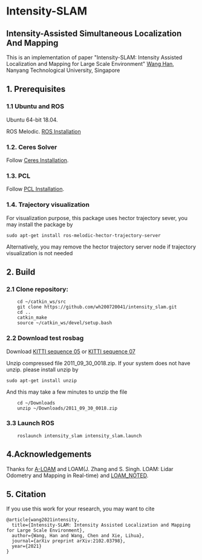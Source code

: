 # Intensity-SLAM 
## Intensity-Assisted Simultaneous Localization And Mapping

This is an implementation of paper "Intensity-SLAM: Intensity Assisted Localization and Mapping for Large Scale Environment"
[Wang Han](http://wanghan.pro), Nanyang Technological University, Singapore

## 1. Prerequisites
### 1.1 **Ubuntu** and **ROS**
Ubuntu 64-bit 18.04.

ROS Melodic. [ROS Installation](http://wiki.ros.org/ROS/Installation)

### 1.2. **Ceres Solver**
Follow [Ceres Installation](http://ceres-solver.org/installation.html).

### 1.3. **PCL**
Follow [PCL Installation](http://www.pointclouds.org/downloads/linux.html).

### 1.4. **Trajectory visualization**
For visualization purpose, this package uses hector trajectory sever, you may install the package by 
```
sudo apt-get install ros-melodic-hector-trajectory-server
```
Alternatively, you may remove the hector trajectory server node if trajectory visualization is not needed

## 2. Build 
### 2.1 Clone repository:
```
    cd ~/catkin_ws/src
    git clone https://github.com/wh200720041/intensity_slam.git
    cd ..
    catkin_make
    source ~/catkin_ws/devel/setup.bash
```
### 2.2 Download test rosbag
Download [KITTI sequence 05](https://drive.google.com/open?id=18ilF7GZDg2tmT6sD5pd1RjqO0XJLn9Mv) or [KITTI sequence 07](https://drive.google.com/open?id=1VpoKm7f4es4ISQ-psp4CV3iylcA4eu0-)

Unzip compressed file 2011_09_30_0018.zip. If your system does not have unzip. please install unzip by 
```
sudo apt-get install unzip 
```

And this may take a few minutes to unzip the file
```
	cd ~/Downloads
	unzip ~/Downloads/2011_09_30_0018.zip
```

### 3.3 Launch ROS
```
    roslaunch intensity_slam intensity_slam.launch
```

## 4.Acknowledgements
Thanks for [A-LOAM](https://github.com/HKUST-Aerial-Robotics/A-LOAM) and LOAM(J. Zhang and S. Singh. LOAM: Lidar Odometry and Mapping in Real-time) and [LOAM_NOTED](https://github.com/cuitaixiang/LOAM_NOTED).

## 5. Citation
If you use this work for your research, you may want to cite
```
@article{wang2021intensity,
  title={Intensity-SLAM: Intensity Assisted Localization and Mapping for Large Scale Environment},
  author={Wang, Han and Wang, Chen and Xie, Lihua},
  journal={arXiv preprint arXiv:2102.03798},
  year={2021}
}
```
